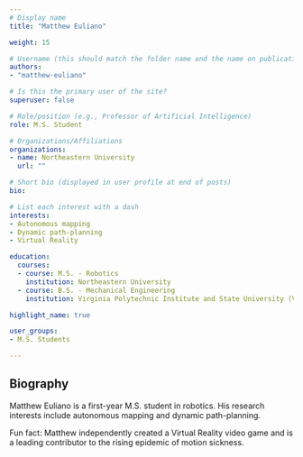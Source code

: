 ```yaml
---
# Display name
title: "Matthew Euliano"

weight: 15

# Username (this should match the folder name and the name on publications)
authors:
- "matthew-euliano"

# Is this the primary user of the site?
superuser: false

# Role/position (e.g., Professor of Artificial Intelligence)
role: M.S. Student

# Organizations/Affiliations
organizations:
- name: Northeastern University
  url: ""

# Short bio (displayed in user profile at end of posts)
bio:

# List each interest with a dash
interests:
- Autonomous mapping
- Dynamic path-planning
- Virtual Reality

education:
  courses:
  - course: M.S. - Robotics
    institution: Northeastern University
  - course: B.S. - Mechanical Engineering
    institution: Virginia Polytechnic Institute and State University (Virginia Tech)

highlight_name: true

user_groups:
- M.S. Students

---
```


## Biography

Matthew Euliano is a first-year M.S. student in robotics. His research interests include autonomous mapping and dynamic path-planning.

Fun fact: Matthew independently created a Virtual Reality video game and is a leading contributor to the rising epidemic of motion sickness.
